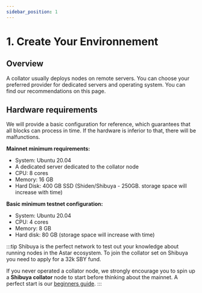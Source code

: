 ```yaml
---
sidebar_position: 1
---
```


# 1. Create Your Environnement

## Overview

A collator usually deploys nodes on remote servers. You can choose your preferred provider for dedicated servers and operating system. You can find our recommendations on this page.

## Hardware requirements

We will provide a basic configuration for reference, which guarantees that all blocks can process in time. If the hardware is inferior to that, there will be malfunctions.

**Mainnet minimum requirements:**

- System: Ubuntu 20.04
- A dedicated server dedicated to the collator node
- CPU: 8 cores
- Memory: 16 GB
- Hard Disk: 400 GB SSD (Shiden/Shibuya - 250GB. storage space will increase with time)

**Basic minimum testnet configuration:**

- System: Ubuntu 20.04
- CPU: 4 cores
- Memory: 8 GB
- Hard disk: 80 GB (storage space will increase with time)

:::tip
Shibuya is the perfect network to test out your knowledge about running nodes in the Astar ecosystem. To join the collator set on Shibuya you need to apply for a 32k SBY fund.

If you never operated a collator node, we strongly encourage you to spin up a **Shibuya collator** node to start before thinking about the mainnet. A perfect start is our [beginners guide](https://astar.network).
:::